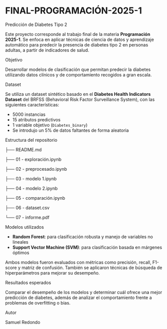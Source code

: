 # FINAL-PROGRAMACIÓN-2025-1
Predicción de Diabetes Tipo 2

Este proyecto corresponde al trabajo final de la materia **Programación 2025-1**. Se enfoca en aplicar técnicas de ciencia de datos y aprendizaje automático para predecir la presencia de diabetes tipo 2 en personas adultas, a partir de indicadores de salud.

Objetivo

Desarrollar modelos de clasificación que permitan predecir la diabetes utilizando datos clínicos y de comportamiento recogidos a gran escala.

Dataset

Se utiliza un dataset sintético basado en el **Diabetes Health Indicators Dataset** del BRFSS (Behavioral Risk Factor Surveillance System), con las siguientes características:

* 5000 instancias
* 15 atributos predictivos
* 1 variable objetivo (`Diabetes_binary`)
* Se introdujo un 5% de datos faltantes de forma aleatoria

Estructura del repositorio

├── README.md

├── 01 - exploración.ipynb

├── 02 - preprocesado.ipynb

├── 03 - modelo 1.ipynb

├── 04 - modelo 2.ipynb

├── 05 - comparación.ipynb

├── 06 - dataset.csv

└── 07 - informe.pdf

Modelos utilizados

- **Random Forest**: para clasificación robusta y manejo de variables no lineales
- **Support Vector Machine (SVM)**: para clasificación basada en márgenes óptimos

Ambos modelos fueron evaluados con métricas como precisión, recall, F1-score y matriz de confusión. También se aplicaron técnicas de búsqueda de hiperparámetros para mejorar su desempeño.

Resultados esperados

Comparar el desempeño de los modelos y determinar cuál ofrece una mejor predicción de diabetes, además de analizar el comportamiento frente a problemas de overfitting o bias.

Autor

Samuel Redondo

